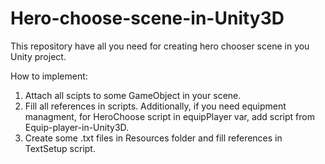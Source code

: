 # Hero-choose-scene-in-Unity3D
This repository have all you need for creating hero chooser scene in you Unity project.

How to implement:
1. Attach all scipts to some GameObject in your scene.
2. Fill all references in scripts. Additionally, if you need equipment managment, for HeroChoose script in equipPlayer var, add script from Equip-player-in-Unity3D.
3. Create some .txt files in Resources folder and fill references in TextSetup script.
